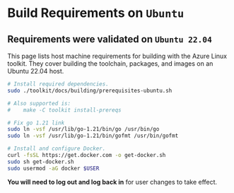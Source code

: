 
# Build Requirements on `Ubuntu`

## Requirements were validated on `Ubuntu 22.04`

This page lists host machine requirements for building with the Azure Linux toolkit. They cover building the toolchain, packages, and images on an Ubuntu 22.04 host.

```bash
# Install required dependencies.
sudo ./toolkit/docs/building/prerequisites-ubuntu.sh

# Also supported is:
#    make -C toolkit install-prereqs

# Fix go 1.21 link
sudo ln -vsf /usr/lib/go-1.21/bin/go /usr/bin/go
sudo ln -vsf /usr/lib/go-1.21/bin/gofmt /usr/bin/gofmt

# Install and configure Docker.
curl -fsSL https://get.docker.com -o get-docker.sh
sudo sh get-docker.sh
sudo usermod -aG docker $USER
```

**You will need to log out and log back in** for user changes to take effect.
